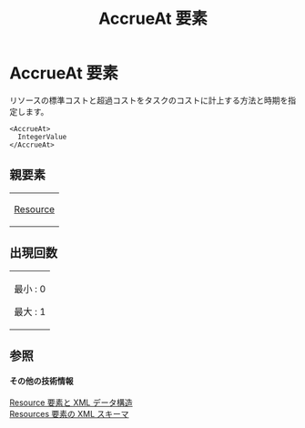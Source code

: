 ﻿---
title: AccrueAt 要素
TOCTitle: AccrueAt 要素
ms:assetid: bde33cd5-b90c-4240-9d79-319aa55884ca
ms:mtpsurl: https://msdn.microsoft.com/ja-jp/library/Bb968660(v=office.12)
ms:contentKeyID: 16745812
ms.date: 06/30/2008
mtps_version: v=office.12
ms.translationtype: HT
---

# AccrueAt 要素

リソースの標準コストと超過コストをタスクのコストに計上する方法と時期を指定します。

    <AccrueAt>
      IntegerValue
    </AccrueAt>

## 親要素

<table>
<colgroup>
<col style="width: 100%" />
</colgroup>
<tbody>
<tr class="odd">
<td><p><a href="resource-element.md">Resource</a></p></td>
</tr>
</tbody>
</table>


## 出現回数


<table>
<colgroup>
<col style="width: 100%" />
</colgroup>
<tbody>
<tr class="odd">
<td><p>最小 : 0</p>
<p>最大 : 1</p></td>
</tr>
</tbody>
</table>


## 参照

#### その他の技術情報

[Resource 要素と XML データ構造](resource-elements-and-xml-structure.md)  
[Resources 要素の XML スキーマ](xml-schema-for-the-resources-element.md)

